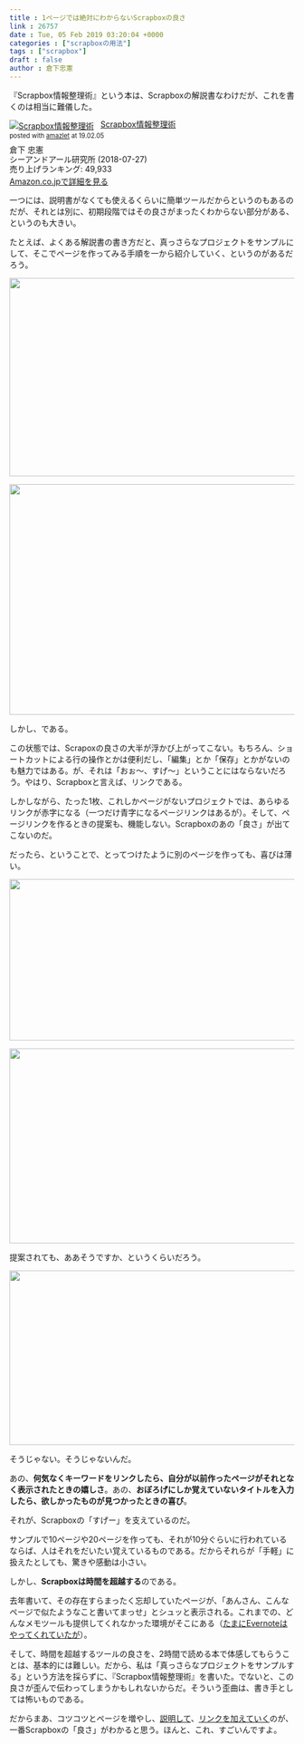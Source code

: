 ```yaml
---
title : 1ページでは絶対にわからないScrapboxの良さ
link : 26757
date : Tue, 05 Feb 2019 03:20:04 +0000
categories : ["scrapboxの用法"]
tags : ["scrapbox"]
draft : false
author : 倉下忠憲
---
```


『Scrapbox情報整理術』という本は、Scrapboxの解説書なわけだが、これを書くのは相当に難儀した。

<div class="amazlet-box" style="margin-bottom:0px;"><div class="amazlet-image" style="float:left;margin:0px 12px 1px 0px;"><a href="http://www.amazon.co.jp/exec/obidos/ASIN/4863542526/rashita1000-22/ref=nosim/" name="amazletlink" target="_blank"><img src="https://images-fe.ssl-images-amazon.com/images/I/51L7tTg9PML._SL160_.jpg" alt="Scrapbox情報整理術" style="border: none;" /></a></div><div class="amazlet-info" style="line-height:120%; margin-bottom: 10px"><div class="amazlet-name" style="margin-bottom:10px;line-height:120%"><a href="http://www.amazon.co.jp/exec/obidos/ASIN/4863542526/rashita1000-22/ref=nosim/" name="amazletlink" target="_blank">Scrapbox情報整理術</a><div class="amazlet-powered-date" style="font-size:80%;margin-top:5px;line-height:120%">posted with <a href="http://www.amazlet.com/" title="amazlet" target="_blank">amazlet</a> at 19.02.05</div></div><div class="amazlet-detail">倉下 忠憲 <br />シーアンドアール研究所 (2018-07-27)<br />売り上げランキング: 49,933<br /></div><div class="amazlet-sub-info" style="float: left;"><div class="amazlet-link" style="margin-top: 5px"><a href="http://www.amazon.co.jp/exec/obidos/ASIN/4863542526/rashita1000-22/ref=nosim/" name="amazletlink" target="_blank">Amazon.co.jpで詳細を見る</a></div></div></div><div class="amazlet-footer" style="clear: left"></div></div>

一つには、説明書がなくても使えるくらいに簡単ツールだからというのもあるのだが、それとは別に、初期段階ではその良さがまったくわからない部分がある、というのも大きい。

たとえば、よくある解説書の書き方だと、真っさらなプロジェクトをサンプルにして、そこでページを作ってみる手順を一から紹介していく、というのがあるだろう。

<a href="https://rashita.net/blog/?attachment_id=26759" rel="attachment wp-att-26759"><img src="https://rashita.net/blog/wp-content/uploads/2019/02/screenshot-8-700x350.png" alt="" width="700" height="350" class="alignnone size-large wp-image-26759" /></a>

<a href="https://rashita.net/blog/?attachment_id=26760" rel="attachment wp-att-26760"><img src="https://rashita.net/blog/wp-content/uploads/2019/02/screenshot-9-700x407.png" alt="" width="700" height="407" class="alignnone size-large wp-image-26760" /></a>

しかし、である。

この状態では、Scrapoxの良さの大半が浮かび上がってこない。もちろん、ショートカットによる行の操作とかは便利だし、「編集」とか「保存」とかがないのも魅力ではある。が、それは「おぉ〜、すげ〜」ということにはならないだろう。やはり、Scrapboxと言えば、リンクである。

しかしながら、たった1枚、これしかページがないプロジェクトでは、あらゆるリンクが赤字になる（一つだけ青字になるページリンクはあるが）。そして、ページリンクを作るときの提案も、機能しない。Scrapboxのあの「良さ」が出てこないのだ。

だったら、ということで、とってつけたように別のページを作っても、喜びは薄い。

<a href="https://rashita.net/blog/?attachment_id=26761" rel="attachment wp-att-26761"><img src="https://rashita.net/blog/wp-content/uploads/2019/02/screenshot-10.png" alt="" width="601" height="285" class="alignnone size-full wp-image-26761" /></a>

<a href="https://rashita.net/blog/?attachment_id=26762" rel="attachment wp-att-26762"><img src="https://rashita.net/blog/wp-content/uploads/2019/02/screenshot-11-700x344.png" alt="" width="700" height="344" class="alignnone size-large wp-image-26762" /></a>

提案されても、ああそうですか、というくらいだろう。

<a href="https://rashita.net/blog/?attachment_id=26763" rel="attachment wp-att-26763"><img src="https://rashita.net/blog/wp-content/uploads/2019/02/screenshot-12.png" alt="" width="548" height="308" class="alignnone size-full wp-image-26763" /></a>

そうじゃない。そうじゃないんだ。

あの、<strong>何気なくキーワードをリンクしたら、自分が以前作ったページがそれとなく表示されたときの嬉しさ</strong>。あの、<strong>おぼろげにしか覚えていないタイトルを入力したら、欲しかったものが見つかったときの喜び</strong>。

それが、Scrapboxの「すげー」を支えているのだ。

サンプルで10ページや20ページを作っても、それが10分ぐらいに行われているならば、人はそれをだいたい覚えているものである。だからそれらが「手軽」に扱えたとしても、驚きや感動は小さい。

しかし、<strong>Scrapboxは時間を超越する</strong>のである。

去年書いて、その存在すらまったく忘却していたページが、「あんさん、こんなページで似たようなこと書いてまっせ」とシュッと表示される。これまでの、どんなメモツールも提供してくれなかった環境がそこにある（<a href="https://rashita.net/blog/?p=8810">たまにEvernoteはやってくれていたが</a>）。

そして、時間を超越するツールの良さを、2時間で読める本で体感してもらうことは、基本的には難しい。だから、私は「真っさらなプロジェクトをサンプルする」という方法を採らずに、『Scrapbox情報整理術』を書いた。でないと、この良さが歪んで伝わってしまうかもしれないからだ。そういう歪曲は、書き手としては怖いものである。

だからまあ、コツコツとページを増やし、<a href="https://rashita.net/blog/?p=26726">説明して</a>、<a href="https://rashita.net/blog/?p=24530">リンクを加えていく</a>のが、一番Scrapboxの「良さ」がわかると思う。ほんと、これ、すごいんですよ。